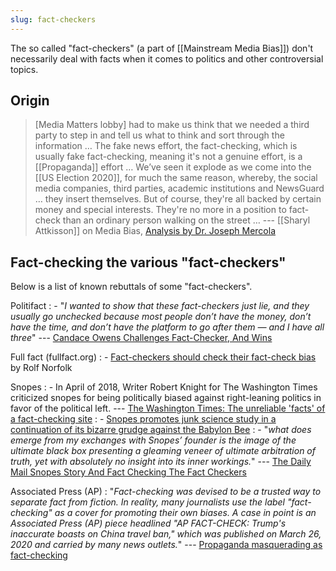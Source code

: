 ```yaml
---
slug: fact-checkers
---
```


The so called "fact-checkers" (a part of [[Mainstream Media Bias]]) don't necessarily deal with facts when it comes to politics and other controversial topics.

## Origin

> [Media Matters lobby] had to make us think that we needed a third party to step in and tell us what to think and sort through the information … The fake news effort, the fact-checking, which is usually fake fact-checking, meaning it's not a genuine effort, is a [[Propaganda]] effort … We’ve seen it explode as we come into the [[US Election 2020]], for much the same reason, whereby, the social media companies, third parties, academic institutions and NewsGuard … they insert themselves. But of course, they're all backed by certain money and special interests. They're no more in a position to fact-check than an ordinary person walking on the street … --- [[Sharyl Attkisson]] on Media Bias, [Analysis by Dr. Joseph Mercola](https://articles.mercola.com/sites/articles/archive/2020/11/22/sharyl-attkisson-media-bias.aspx)

## Fact-checking the various "fact-checkers"

Below is a list of known rebuttals of some "fact-checkers".

Politifact
: - "*I wanted to show that these fact-checkers just lie, and they usually go unchecked because most people don’t have the money, don’t have the time, and don’t have the platform to go after them — and I have all three*" --- [Candace Owens Challenges Fact-Checker, And Wins](https://www.dailywire.com/news/candace-owens-challenges-fact-checker-and-wins)

Full fact (fullfact.org)
: - [Fact-checkers should check their fact-check bias](https://www.conservativewoman.co.uk/fact-checkers-should-check-their-fact-checks/) by Rolf Norfolk

Snopes
: - In April of 2018, Writer Robert Knight for The Washington Times criticized snopes for being politically biased against right-leaning politics in favor of the political left. --- [The Washington Times: The unreliable 'facts' of a fact-checking site](https://www.washingtontimes.com/news/2018/apr/29/the-unreliable-facts-of-a-fact-checking-site/)
: - [Snopes promotes junk science study in a continuation of its bizarre grudge against the Babylon Bee](https://www.washingtonexaminer.com/opinion/snopes-promotes-junk-science-study-in-a-continuation-of-its-bizarre-grudge-against-the-babylon-bee)
: - "*what does emerge from my exchanges with Snopes’ founder is the image of the ultimate black box presenting a gleaming veneer of ultimate arbitration of truth, yet with absolutely no insight into its inner workings.*" --- [The Daily Mail Snopes Story And Fact Checking The Fact Checkers](https://www.forbes.com/sites/kalevleetaru/2016/12/22/the-daily-mail-snopes-story-and-fact-checking-the-fact-checkers/?sh=41ad81ad227f)

Associated Press (AP)
: "*Fact-checking was devised to be a trusted way to separate fact from fiction.  In reality, many journalists use the label "fact-checking" as a cover for promoting their own biases.  A case in point is an Associated Press (AP) piece headlined "AP FACT-CHECK: Trump's inaccurate boasts on China travel ban," which was published on March 26, 2020 and carried by many news outlets.*" --- [Propaganda masquerading as fact-checking](https://www.americanthinker.com/blog/2020/04/propaganda_masquerading_as_fact_checking.html)